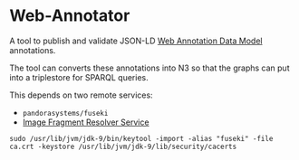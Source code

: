 Web-Annotator
=======

A tool to publish and validate JSON-LD [Web Annotation Data Model](https://www.w3.org/TR/annotation-model/) annotations.

The tool can converts these annotations into N3 so that the graphs can put into a triplestore for SPARQL queries.

This depends on two remote services:
* `pandorasystems/fuseki`
* [Image Fragment Resolver Service](https://github.com/ub-leipzig/image-fragment-resolver-service)

 
`sudo /usr/lib/jvm/jdk-9/bin/keytool -import -alias "fuseki" -file ca.crt -keystore /usr/lib/jvm/jdk-9/lib/security/cacerts` 
